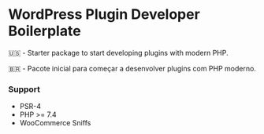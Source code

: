 # WordPress Plugin Developer Boilerplate
:us: - Starter package to start developing plugins with modern PHP.

:brazil: - Pacote inicial para começar a desenvolver plugins com PHP moderno.

### Support
* PSR-4
* PHP >= 7.4
* WooCommerce Sniffs
